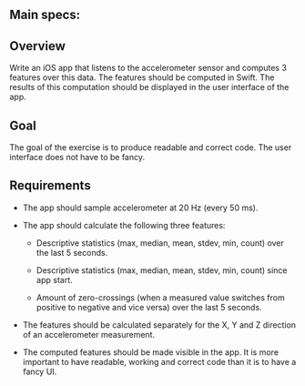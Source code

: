 
## Main specs:

Overview
--------

Write an iOS app that listens to the accelerometer sensor and computes 3 features over this data. The features should be computed in Swift. The results of this computation should be displayed in the user interface of the app.


Goal
----

The goal of the exercise is to produce readable and correct code. The user interface does not have to be fancy.


Requirements
------------

* The app should sample accelerometer at 20 Hz (every 50 ms).

* The app should calculate the following three features:

    - Descriptive statistics (max, median, mean, stdev, min, count) over the last 5 seconds.

    - Descriptive statistics (max, median, mean, stdev, min, count) since app start.

    - Amount of zero-crossings (when a measured value switches from positive to negative and vice versa) over the last 5 seconds.

* The features should be calculated separately for the X, Y and Z direction of an accelerometer measurement.

* The computed features should be made visible in the app. It is more important  to have readable, working and correct code than it is to have a fancy UI.
